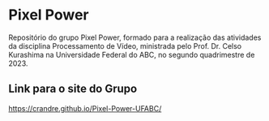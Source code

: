 # Pixel Power

Repositório do grupo Pixel Power, formado para a realização das atividades da disciplina Processamento de Vídeo, ministrada pelo Prof. Dr. Celso Kurashima na Universidade Federal do ABC, no segundo quadrimestre de 2023.

## Link para o site do Grupo

https://crandre.github.io/Pixel-Power-UFABC/

